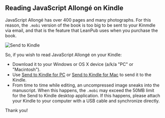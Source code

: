 ## Reading JavaScript Allongé on Kindle

JavaScript Allongé has over 400 pages and many photographs. For this reason, the `.mobi` version of the book is too big to be sent to your Kinmdle via email, and that is the feature that LeanPub uses when you purchase the book.

![Send to Kindle](images/kindle.png)

So, if you wish to read JavaScript Allongé on your Kindle:

- Download it to your Windows or OS X device (a/k/a "PC" or "Macintosh").
- Use [Send to Kindle for PC](http://www.amazon.com/gp/sendtokindle/pc) or [Send to Kindle for Mac](http://www.amazon.com/gp/sendtokindle/mac) to send it to the Kindle.
- From time to time while editing, an uncompressed image sneaks into the manuscript. When this happens, the `.mobi` may exceed the 50MB limit for the Send to Kindle desktop application. If this happens, please attach your Kindle to your computer with a USB cable and synchronize directly.

Thank you!